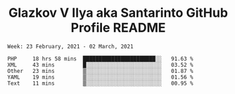 <h1 align="center">Glazkov V Ilya aka Santarinto GitHub Profile README</h1>

<!--START_SECTION:waka-->
```text
Week: 23 February, 2021 - 02 March, 2021

PHP     18 hrs 58 mins  ███████████████████████░░   91.63 % 
XML     43 mins         █░░░░░░░░░░░░░░░░░░░░░░░░   03.52 % 
Other   23 mins         ▒░░░░░░░░░░░░░░░░░░░░░░░░   01.87 % 
YAML    19 mins         ▒░░░░░░░░░░░░░░░░░░░░░░░░   01.56 % 
Text    11 mins         ▒░░░░░░░░░░░░░░░░░░░░░░░░   00.95 % 
```
<!--END_SECTION:waka-->